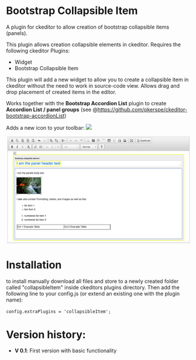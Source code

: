 # Bootstrap Collapsible Item
A plugin for ckeditor to allow creation of bootstrap collapsible items (panels).

This plugin allows creation collapsible elements in ckeditor.
Requires the following ckeditor Plugins:
 - Widget
 - Bootstrap Collapsible Item

This plugin will add a new widget to allow you to create a collapsible item in ckeditor without the need to work in source-code view.
Allows drag and drop placement of created items in the editor.

Works together with the __Bootstrap Accordion List__ plugin to create __Accordion List / panel groups__ (see @https://github.com/pkerspe/ckeditor-bootstrap-accordionList)

Adds a new icon to your toolbar:
<img src="./icons/hidpi/collapsibleitem.png?raw=true" width="32"/>

![Editor toolbar and usage example](doc/images/ckeditor-collapsible-item-editor-view.png?raw=true "Editor toolbar and usage example")

# Installation
to install manually download all files and store to a newly created folder called "collapsibleItem" inside ckeditors plugins directory.
Then add the following line to your config.js (or extend an existing one with the plugin name):

`config.extraPlugins = 'collapsibleItem';`

# Version history:

- __V 0.1__: First version with basic functionality
